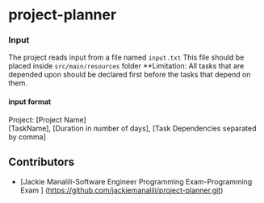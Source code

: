 ﻿# project-planner

### Input
The project reads input from a file named `input.txt`
This file should be placed inside `src/main/resources` folder
**Limitation: All tasks that are depended upon should be declared first before the tasks that depend on them.


#### input format
Project: [Project Name] <br>
[TaskName], [Duration in number of days], [Task Dependencies separated by comma]



## Contributors
- [Jackie Manalili-Software Engineer Programming Exam-Programming Exam ] (https://github.com/jackiemanalili/project-planner.git)